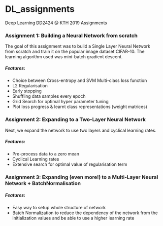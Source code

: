 # DL_assignments
Deep Learning DD2424 @ KTH 2019 Assignments

### Assignment 1: Building a Neural Network from scratch

The goal of this assignment was to build a Single Layer Neural Network from scratch and train it on the popular image dataset CIFAR-10. The learning algorithm used was mini-batch gradient descent.

##### Features:

- Choice between Cross-entropy and SVM Multi-class loss function
- L2 Regularisation
- Early stopping
- Shuffling data samples every epoch
- Grid Search for optimal hyper parameter tuning
- Plot loss progress & learnt class representations (weight matrices)


### Assignment 2: Expanding to a Two-Layer Neural Network

Next, we expand the network to use two layers and cyclical learning rates.

##### Features:

- Pre-process data to a zero mean
- Cyclical Learning rates
- Extensive search for optimal value of regularisation term


### Assignment 3: Expanding (even more!) to a Multi-Layer Neural Network + BatchNormalisation

##### Features:

- Easy way to setup whole structure of network
- Batch Normalization to reduce the dependency of the network from the initialization values and be able to use a higher learning rate

